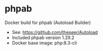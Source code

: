 # phpab
Docker build for phpab (Autoload Builder)

* See: https://github.com/theseer/Autoload
* Included phpab version 1.29.2
* Docker base image: php:8.3-cli

